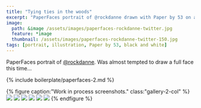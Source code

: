 ```yaml
---
title: "Tying ties in the woods"
excerpt: "PaperFaces portrait of @rockdanne drawn with Paper by 53 on an iPad."
image: 
  path: &image /assets/images/paperfaces-rockdanne-twitter.jpg 
  feature: *image
  thumbnail: /assets/images/paperfaces-rockdanne-twitter-150.jpg
tags: [portrait, illustration, Paper by 53, black and white]
---
```


PaperFaces portrait of [@rockdanne](https://twitter.com/rockdanne). Was almost tempted to draw a full face this time…

{% include boilerplate/paperfaces-2.md %}

{% figure caption:"Work in process screenshots." class:"gallery-2-col" %}
[![](/assets/images/paperfaces-rockdanne-process-1-600.jpg)](/assets/images/paperfaces-rockdanne-process-1-lg.jpg)
[![](/assets/images/paperfaces-rockdanne-process-2-600.jpg)](/assets/images/paperfaces-rockdanne-process-2-lg.jpg)
[![](/assets/images/paperfaces-rockdanne-process-3-600.jpg)](/assets/images/paperfaces-rockdanne-process-3-lg.jpg)
[![](/assets/images/paperfaces-rockdanne-process-4-600.jpg)](/assets/images/paperfaces-rockdanne-process-4-lg.jpg)
[![](/assets/images/paperfaces-rockdanne-process-5-600.jpg)](/assets/images/paperfaces-rockdanne-process-5-lg.jpg)
[![](/assets/images/paperfaces-rockdanne-process-6-600.jpg)](/assets/images/paperfaces-rockdanne-process-6-lg.jpg)
{% endfigure %}
